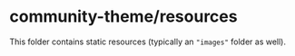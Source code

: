 # community-theme/resources

This folder contains static resources (typically an `"images"` folder as well).
